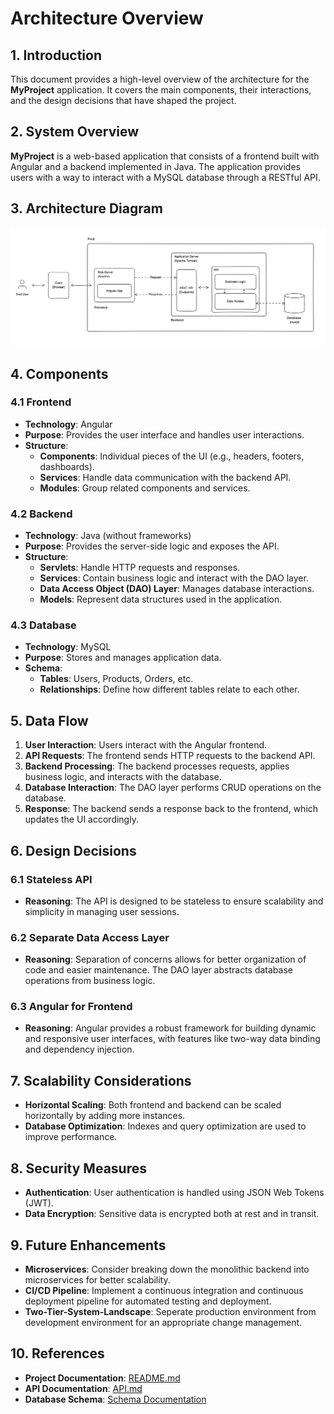 # Architecture Overview

## 1. Introduction

This document provides a high-level overview of the architecture for the **MyProject** application. It covers the main components, their interactions, and the design decisions that have shaped the project.

## 2. System Overview

**MyProject** is a web-based application that consists of a frontend built with Angular and a backend implemented in Java. The application provides users with a way to interact with a MySQL database through a RESTful API.

## 3. Architecture Diagram

![Architecture Diagram](images/architecture-diagram.png)

## 4. Components

### 4.1 Frontend

- **Technology**: Angular
- **Purpose**: Provides the user interface and handles user interactions.
- **Structure**:
  - **Components**: Individual pieces of the UI (e.g., headers, footers, dashboards).
  - **Services**: Handle data communication with the backend API.
  - **Modules**: Group related components and services.

### 4.2 Backend

- **Technology**: Java (without frameworks)
- **Purpose**: Provides the server-side logic and exposes the API.
- **Structure**:
  - **Servlets**: Handle HTTP requests and responses.
  - **Services**: Contain business logic and interact with the DAO layer.
  - **Data Access Object (DAO) Layer**: Manages database interactions.
  - **Models**: Represent data structures used in the application.

### 4.3 Database

- **Technology**: MySQL
- **Purpose**: Stores and manages application data.
- **Schema**:
  - **Tables**: Users, Products, Orders, etc.
  - **Relationships**: Define how different tables relate to each other.

## 5. Data Flow

1. **User Interaction**: Users interact with the Angular frontend.
2. **API Requests**: The frontend sends HTTP requests to the backend API.
3. **Backend Processing**: The backend processes requests, applies business logic, and interacts with the database.
4. **Database Interaction**: The DAO layer performs CRUD operations on the database.
5. **Response**: The backend sends a response back to the frontend, which updates the UI accordingly.

## 6. Design Decisions

### 6.1 Stateless API

- **Reasoning**: The API is designed to be stateless to ensure scalability and simplicity in managing user sessions.

### 6.2 Separate Data Access Layer

- **Reasoning**: Separation of concerns allows for better organization of code and easier maintenance. The DAO layer abstracts database operations from business logic.

### 6.3 Angular for Frontend

- **Reasoning**: Angular provides a robust framework for building dynamic and responsive user interfaces, with features like two-way data binding and dependency injection.

## 7. Scalability Considerations

- **Horizontal Scaling**: Both frontend and backend can be scaled horizontally by adding more instances.
- **Database Optimization**: Indexes and query optimization are used to improve performance.

## 8. Security Measures

- **Authentication**: User authentication is handled using JSON Web Tokens (JWT).
- **Data Encryption**: Sensitive data is encrypted both at rest and in transit.

## 9. Future Enhancements

- **Microservices**: Consider breaking down the monolithic backend into microservices for better scalability.
- **CI/CD Pipeline**: Implement a continuous integration and continuous deployment pipeline for automated testing and deployment.
- **Two-Tier-System-Landscape**: Seperate production environment from development environment for an appropriate change management.

## 10. References

- **Project Documentation**: [README.md](../README.md)
- **API Documentation**: [API.md](../docs/API.md)
- **Database Schema**: [Schema Documentation](../docs/DATABASE_SCHEMA.md)